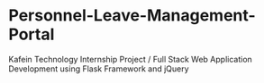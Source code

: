 # Personnel-Leave-Management-Portal
 Kafein Technology Internship Project / Full Stack Web Application Development using Flask Framework and jQuery
